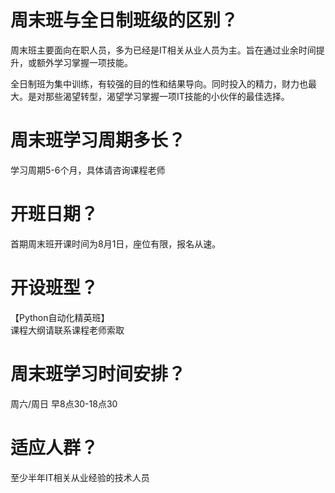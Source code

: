 # 周末班与全日制班级的区别？
周末班主要面向在职人员，多为已经是IT相关从业人员为主。旨在通过业余时间提升，或额外学习掌握一项技能。  

全日制班为集中训练，有较强的目的性和结果导向。同时投入的精力，财力也最大。是对那些渴望转型，渴望学习掌握一项IT技能的小伙伴的最佳选择。  
# 周末班学习周期多长？
学习周期5-6个月，具体请咨询课程老师  

# 开班日期？
首期周末班开课时间为8月1日，座位有限，报名从速。  

# 开设班型？
【Python自动化精英班】     
课程大纲请联系课程老师索取  

# 周末班学习时间安排？  
周六/周日 早8点30-18点30  

# 适应人群？
至少半年IT相关从业经验的技术人员  
